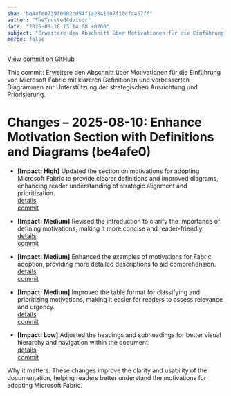 ```yaml
---
sha: "be4afe0739f0602cd54f1a2841087f10cfc467f6"
author: "TheTrustedAdvisor"
date: "2025-08-10 13:14:08 +0200"
subject: "Erweitere den Abschnitt über Motivationen für die Einführung von Microsoft Fabric mit klareren Definitionen und verbesserten Diagrammen zur Unterstützung der strategischen Ausrichtung und Priorisierung."
merge: false
---
```


[View commit on GitHub](https://github.com/TheTrustedAdvisor/FabricAdoptionFramework/commit/be4afe0739f0602cd54f1a2841087f10cfc467f6)

This commit: Erweitere den Abschnitt über Motivationen für die Einführung von Microsoft Fabric mit klareren Definitionen und verbesserten Diagrammen zur Unterstützung der strategischen Ausrichtung und Priorisierung.

# Changes – 2025-08-10: Enhance Motivation Section with Definitions and Diagrams (be4afe0)

- **[Impact: High]** Updated the section on motivations for adopting Microsoft Fabric to provide clearer definitions and improved diagrams, enhancing reader understanding of strategic alignment and prioritization.  
   [details](/docs/about/changes/2025-08-10-determine-your-motivations)  
   [commit](https://github.com/TheTrustedAdvisor/FabricAdoptionFramework/commit/be4afe0739f0602cd54f1a2841087f10cfc467f6)  

- **[Impact: Medium]** Revised the introduction to clarify the importance of defining motivations, making it more concise and reader-friendly.  
   [details](/docs/about/changes/2025-08-10-determine-your-motivations)  
   [commit](https://github.com/TheTrustedAdvisor/FabricAdoptionFramework/commit/be4afe0739f0602cd54f1a2841087f10cfc467f6)  

- **[Impact: Medium]** Enhanced the examples of motivations for Fabric adoption, providing more detailed descriptions to aid comprehension.  
   [details](/docs/about/changes/2025-08-10-determine-your-motivations)  
   [commit](https://github.com/TheTrustedAdvisor/FabricAdoptionFramework/commit/be4afe0739f0602cd54f1a2841087f10cfc467f6)  

- **[Impact: Medium]** Improved the table format for classifying and prioritizing motivations, making it easier for readers to assess relevance and urgency.  
   [details](/docs/about/changes/2025-08-10-determine-your-motivations)  
   [commit](https://github.com/TheTrustedAdvisor/FabricAdoptionFramework/commit/be4afe0739f0602cd54f1a2841087f10cfc467f6)  

- **[Impact: Low]** Adjusted the headings and subheadings for better visual hierarchy and navigation within the document.  
   [details](/docs/about/changes/2025-08-10-determine-your-motivations)  
   [commit](https://github.com/TheTrustedAdvisor/FabricAdoptionFramework/commit/be4afe0739f0602cd54f1a2841087f10cfc467f6)  

Why it matters: These changes improve the clarity and usability of the documentation, helping readers better understand the motivations for adopting Microsoft Fabric.
